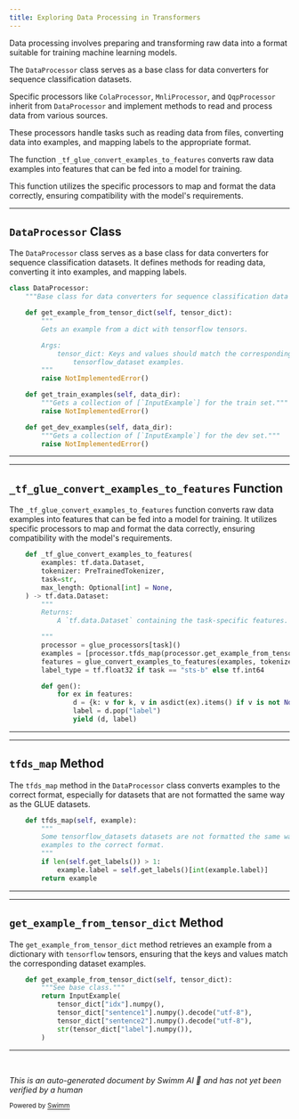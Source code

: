 ```yaml
---
title: Exploring Data Processing in Transformers
---
```

Data processing involves preparing and transforming raw data into a format suitable for training machine learning models.

The <SwmToken path="src/transformers/data/processors/utils.py" pos="80:2:2" line-data="class DataProcessor:">`DataProcessor`</SwmToken> class serves as a base class for data converters for sequence classification datasets.

Specific processors like <SwmToken path="src/transformers/data/processors/glue.py" pos="278:2:2" line-data="class ColaProcessor(DataProcessor):">`ColaProcessor`</SwmToken>, <SwmToken path="src/transformers/data/processors/glue.py" pos="216:2:2" line-data="class MnliProcessor(DataProcessor):">`MnliProcessor`</SwmToken>, and <SwmToken path="src/transformers/data/processors/glue.py" pos="417:2:2" line-data="class QqpProcessor(DataProcessor):">`QqpProcessor`</SwmToken> inherit from <SwmToken path="src/transformers/data/processors/utils.py" pos="80:2:2" line-data="class DataProcessor:">`DataProcessor`</SwmToken> and implement methods to read and process data from various sources.

These processors handle tasks such as reading data from files, converting data into examples, and mapping labels to the appropriate format.

The function <SwmToken path="src/transformers/data/processors/glue.py" pos="78:3:3" line-data="    def _tf_glue_convert_examples_to_features(">`_tf_glue_convert_examples_to_features`</SwmToken> converts raw data examples into features that can be fed into a model for training.

This function utilizes the specific processors to map and format the data correctly, ensuring compatibility with the model's requirements.

<SwmSnippet path="/src/transformers/data/processors/utils.py" line="80">

---

## <SwmToken path="src/transformers/data/processors/utils.py" pos="80:2:2" line-data="class DataProcessor:">`DataProcessor`</SwmToken> Class

The <SwmToken path="src/transformers/data/processors/utils.py" pos="80:2:2" line-data="class DataProcessor:">`DataProcessor`</SwmToken> class serves as a base class for data converters for sequence classification datasets. It defines methods for reading data, converting it into examples, and mapping labels.

```python
class DataProcessor:
    """Base class for data converters for sequence classification data sets."""

    def get_example_from_tensor_dict(self, tensor_dict):
        """
        Gets an example from a dict with tensorflow tensors.

        Args:
            tensor_dict: Keys and values should match the corresponding Glue
                tensorflow_dataset examples.
        """
        raise NotImplementedError()

    def get_train_examples(self, data_dir):
        """Gets a collection of [`InputExample`] for the train set."""
        raise NotImplementedError()

    def get_dev_examples(self, data_dir):
        """Gets a collection of [`InputExample`] for the dev set."""
        raise NotImplementedError()

```

---

</SwmSnippet>

<SwmSnippet path="/src/transformers/data/processors/glue.py" line="78">

---

## <SwmToken path="src/transformers/data/processors/glue.py" pos="78:3:3" line-data="    def _tf_glue_convert_examples_to_features(">`_tf_glue_convert_examples_to_features`</SwmToken> Function

The <SwmToken path="src/transformers/data/processors/glue.py" pos="78:3:3" line-data="    def _tf_glue_convert_examples_to_features(">`_tf_glue_convert_examples_to_features`</SwmToken> function converts raw data examples into features that can be fed into a model for training. It utilizes specific processors to map and format the data correctly, ensuring compatibility with the model's requirements.

```python
    def _tf_glue_convert_examples_to_features(
        examples: tf.data.Dataset,
        tokenizer: PreTrainedTokenizer,
        task=str,
        max_length: Optional[int] = None,
    ) -> tf.data.Dataset:
        """
        Returns:
            A `tf.data.Dataset` containing the task-specific features.

        """
        processor = glue_processors[task]()
        examples = [processor.tfds_map(processor.get_example_from_tensor_dict(example)) for example in examples]
        features = glue_convert_examples_to_features(examples, tokenizer, max_length=max_length, task=task)
        label_type = tf.float32 if task == "sts-b" else tf.int64

        def gen():
            for ex in features:
                d = {k: v for k, v in asdict(ex).items() if v is not None}
                label = d.pop("label")
                yield (d, label)
```

---

</SwmSnippet>

<SwmSnippet path="/src/transformers/data/processors/utils.py" line="109">

---

## <SwmToken path="src/transformers/data/processors/utils.py" pos="109:3:3" line-data="    def tfds_map(self, example):">`tfds_map`</SwmToken> Method

The <SwmToken path="src/transformers/data/processors/utils.py" pos="109:3:3" line-data="    def tfds_map(self, example):">`tfds_map`</SwmToken> method in the <SwmToken path="src/transformers/data/processors/utils.py" pos="80:2:2" line-data="class DataProcessor:">`DataProcessor`</SwmToken> class converts examples to the correct format, especially for datasets that are not formatted the same way as the GLUE datasets.

```python
    def tfds_map(self, example):
        """
        Some tensorflow_datasets datasets are not formatted the same way the GLUE datasets are. This method converts
        examples to the correct format.
        """
        if len(self.get_labels()) > 1:
            example.label = self.get_labels()[int(example.label)]
        return example
```

---

</SwmSnippet>

<SwmSnippet path="/src/transformers/data/processors/glue.py" line="176">

---

## <SwmToken path="src/transformers/data/processors/glue.py" pos="176:3:3" line-data="    def get_example_from_tensor_dict(self, tensor_dict):">`get_example_from_tensor_dict`</SwmToken> Method

The <SwmToken path="src/transformers/data/processors/glue.py" pos="176:3:3" line-data="    def get_example_from_tensor_dict(self, tensor_dict):">`get_example_from_tensor_dict`</SwmToken> method retrieves an example from a dictionary with <SwmToken path="src/transformers/data/processors/utils.py" pos="85:15:15" line-data="        Gets an example from a dict with tensorflow tensors.">`tensorflow`</SwmToken> tensors, ensuring that the keys and values match the corresponding dataset examples.

```python
    def get_example_from_tensor_dict(self, tensor_dict):
        """See base class."""
        return InputExample(
            tensor_dict["idx"].numpy(),
            tensor_dict["sentence1"].numpy().decode("utf-8"),
            tensor_dict["sentence2"].numpy().decode("utf-8"),
            str(tensor_dict["label"].numpy()),
        )
```

---

</SwmSnippet>

&nbsp;

*This is an auto-generated document by Swimm AI 🌊 and has not yet been verified by a human*

<SwmMeta version="3.0.0" repo-id="Z2l0aHViJTNBJTNBdHJhbnNmb3JtZXJzJTNBJTNBc2h1anV1dQ==" repo-name="transformers" doc-type="overview"><sup>Powered by [Swimm](/)</sup></SwmMeta>
